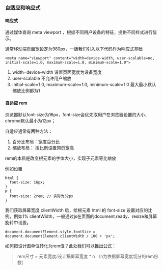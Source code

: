 ### 自适应和响应式

#### 响应式
通过媒体查询 meta viewport ，根据不同用户设备的特征，提供不同样式进行显示。

通常移动端页面宽设定为980px，一版我们引入以下代码作为响应式基础
```
<meta name="viewport" content="width=device-width, user-scalable=no, initial-scale=1.0, maximum-scale=1.0, minimum-scale=1.0">

```
1. width=device-width 设置页面宽度为设备宽度
2. user-scalable 不允许用户缩放
3. initial-scale=1.0, maximum-scale=1.0, minimum-scale=1.0 最大最小默认缩放比例都为1

#### 自适应 rem
浏览器默认font-size为16px，font-size会优先取用户在浏览器设置的大小，chrome默认最小为12px；

自适应通常有两种方法：
1. 百分比布局：宽度百分比
2. 缩放布局： 按比例设置网页宽高

rem的本质是改变根元素的字体大小，实现子元素等比缩放

例如设置
```
html {
  font-size: 16px;
}
p {
  font-size: 2rem; // 实际为32px
}
```

我们获取屏幕宽度 clientWidth 后，给根元素 html 的 font-size 设置对应的比例，例如1% clientWidth，一般通过js在页面的document.ready、resize和屏幕旋转中设置。
```
document.documentElement.style.fontSize = document.documentElement.clientWidth / 100 + 'px';
```
如何把设计图单位转化为rem值？此处我们可以推出公式：

> rem尺寸 = 元素宽度/设计稿屏幕宽度 * n （n为依据屏幕宽度切分的rem份数）